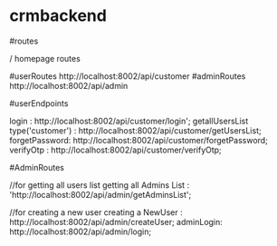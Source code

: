 # crmbackend


#routes

/ homepage routes

#userRoutes 
http://localhost:8002/api/customer
#adminRoutes
http://localhost:8002/api/admin

#userEndpoints
 
  login :                                    http://localhost:8002/api/customer/login';
  getallUsersList type('customer') :         http://localhost:8002/api/customer/getUsersList;
  forgetPassword:                            http://localhost:8002/api/customer/forgetPassword;
  verifyOtp :                                http://localhost:8002/api/customer/verifyOtp;

#AdminRoutes

//for getting all users list
getting all Admins List :   'http://localhost:8002/api/admin/getAdminsList';

//for creating a new user
creating a NewUser :   http://localhost:8002/api/admin/createUser;
adminLogin:            http://localhost:8002/api/admin/login;



 
